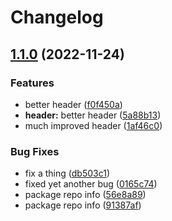 # Changelog

## [1.1.0](https://github.com/uschtwill/mono-release-please/compare/mono-release-please-header-v1.0.0...mono-release-please-header-v1.1.0) (2022-11-24)


### Features

* better header ([f0f450a](https://github.com/uschtwill/mono-release-please/commit/f0f450a38e18964cbbeb9d1cfa8d420be3a91be6))
* **header:** better header ([5a88b13](https://github.com/uschtwill/mono-release-please/commit/5a88b1327545b31f20dd5218ec5922fd0a663dbb))
* much improved header ([1af46c0](https://github.com/uschtwill/mono-release-please/commit/1af46c0761aadbe0acbffcf4821c7a07764a7e1e))


### Bug Fixes

* fix a thing ([db503c1](https://github.com/uschtwill/mono-release-please/commit/db503c101dae73ff7b9efb4ddf5e9876eb7adba6))
* fixed yet another bug ([0165c74](https://github.com/uschtwill/mono-release-please/commit/0165c7406776806777550f2563a5cae0b9cb61f4))
* package repo info ([56e8a89](https://github.com/uschtwill/mono-release-please/commit/56e8a89897806514c2ee44574e40a19bc127f785))
* package repo info ([91387af](https://github.com/uschtwill/mono-release-please/commit/91387af7e3c06347f3b1204dcdb98d396ef77534))
